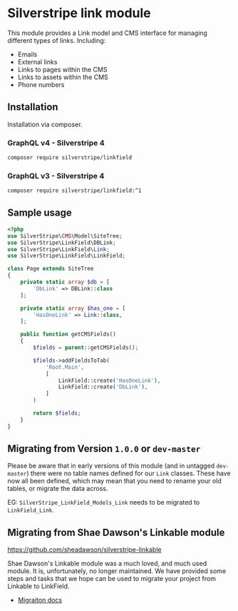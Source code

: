 # Silverstripe link module

This module provides a Link model and CMS interface for managing different types of links. Including:

* Emails
* External links
* Links to pages within the CMS
* Links to assets within the CMS
* Phone numbers

## Installation

Installation via composer.

### GraphQL v4 - Silverstripe 4

```sh
composer require silverstripe/linkfield
```

### GraphQL v3 - Silverstripe 4

```sh
composer require silverstripe/linkfield:^1
```

## Sample usage

```php
<?php
use SilverStripe\CMS\Model\SiteTree;
use SilverStripe\LinkField\DBLink;
use SilverStripe\LinkField\Link;
use SilverStripe\LinkField\LinkField;

class Page extends SiteTree
{
    private static array $db = [
        'DbLink' => DBLink::class
    ];

    private static array $has_one = [
        'HasOneLink' => Link::class,
    ];

    public function getCMSFields()
    {
        $fields = parent::getCMSFields();

        $fields->addFieldsToTab(
            'Root.Main',
            [
                LinkField::create('HasOneLink'),
                LinkField::create('DbLink'),
            ]
        )

        return $fields;
    }
}
```

## Migrating from Version `1.0.0` or `dev-master`

Please be aware that in early versions of this module (and in untagged `dev-master`) there were no table names defined
for our `Link` classes. These have now all been defined, which may mean that you need to rename your old tables, or
migrate the data across.

EG: `SilverStripe_LinkField_Models_Link` needs to be migrated to `LinkField_Link`.

## Migrating from Shae Dawson's Linkable module

https://github.com/sheadawson/silverstripe-linkable

Shae Dawson's Linkable module was a much loved, and much used module. It is, unfortunately, no longer maintained. We
have provided some steps and tasks that we hope can be used to migrate your project from Linkable to LinkField.

* [Migraiton docs](docs/en/linkable-migration.md)
